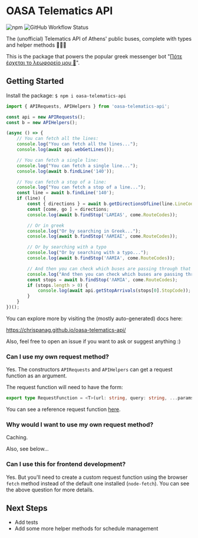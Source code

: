 # OASA Telematics API

![npm](https://img.shields.io/npm/dw/oasa-telematics-api) ![GitHub Workflow Status](https://img.shields.io/github/workflow/status/chrispanag/oasa-telematics-api/Node%20CI)

The (unofficial) Telematics API of Athens' public buses, complete with types and helper methods 🚌🚌🚌

This is the package that powers the popular greek messenger bot "[Πότε έρχεται το λεωφορείο μου 🚌](https://m.me/athensbus)". 

## Getting Started

Install the package: `$ npm i oasa-telematics-api`

```typescript
import { APIRequests, APIHelpers } from 'oasa-telematics-api';

const api = new APIRequests();
const b = new APIHelpers();

(async () => {
    // You can fetch all the lines:
    console.log("You can fetch all the lines...");
    console.log(await api.webGetLines());

    // You can fetch a single line:
    console.log("You can fetch a single line...");
    console.log(await b.findLine('140'));

    // You can fetch a stop of a line:
    console.log("You can fetch a stop of a line...");
    const line = await b.findLine('140');
    if (line) {
        const { directions } = await b.getDirectionsOfLine(line.LineCode)
        const [come, go ] = directions;
        console.log(await b.findStop('LAMIAS', come.RouteCodes));

        // Or in greek
        console.log("Or by searching in Greek...");
        console.log(await b.findStop('ΛΑΜΙΑΣ', come.RouteCodes));

        // Or by searching with a typo
        console.log("Or by searching with a typo...");
        console.log(await b.findStop('ΛΑΜΙΑ', come.RouteCodes));

        // And then you can check which buses are passing through that stop:
        console.log("And then you can check which buses are passing through that stop...");
        const stops = await b.findStop('ΛΑΜΙΑ', come.RouteCodes);
        if (stops.length > 0) {
            console.log(await api.getStopArrivals(stops[0].StopCode));
        }
    }
})();
```

You can explore more by visiting the (mostly auto-generated) docs here: 

https://chrispanag.github.io/oasa-telematics-api/

Also, feel free to open an issue if you want to ask or suggest anything :)

### Can I use my own request method? 

Yes. The constructors `APIRequests` and `APIHelpers` can get a request function as an argument. 

The request function will need to have the form: 

```typescript
export type RequestFunction = <T>(url: string, query: string, ...params: any[]) => Promise<T>;
```

You can see a reference request function [here](src/requestFunction.ts). 

### Why would I want to use my own request method?

Caching. 

Also, see below...

### Can I use this for frontend development?

Yes. But you'll need to create a custom request function using the browser `fetch` method instead of the default one installed (`node-fetch`). You can see the above question for more details.

## Next Steps

* Add tests
* Add some more helper methods for schedule management
